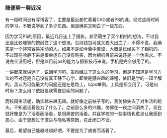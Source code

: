 ### 随便聊一聊近况

有一段时间没有写博客了，主要是最近都忙着看CAD或者PS的课。经过这段时间的学习，不敢说学到了多少东西。但是确实又明白了一些东西。

因为学习PS的原因，最近几日迷上了摄影。甚至萌生了买个相机的想法，不过我还是比较理智的按耐住了这个想法。否则钱包可就又要大出血了，不得不说，我确实是一个非常容易冲动的人。如果不是如今囊中羞涩，大概是已经买下了相机的。不过现在冷静下来是很幸运自己没有购买，因为相机目前来说还是一个伪需求。不说完全没用吧，但是以目前ps的能力与摄影技巧来说，手机是完全够用了的。

一讲起来就讲远了，说回学习吧。虽然经过了这么久的学习，但是不知道是学习方法的不对还是自己没有真正静下心学。即使是感兴趣的课程，依旧是学的一知半解的。我认为可能最大的问题还是在思路上，以ps举例。工具是都会用了，可是何时用？怎么用？依旧是我需要思索的问题了。

而校园生活呢，确实越来越无趣。就好像之前帖子写的，我仿佛失去了对生活的盼头。不知道活着是为了什么了。之前那么多的兴趣，仿佛在一夜之间消失了。现在就好像是为了活着而活着，是很痛苦的活着。并且学校的一些事情也愈发让我感到恶心。由于思想过于激进与隐私等原因，在此闭口不谈。

最后，希望自己能越过越好吧。不要是为了或者而活着了。